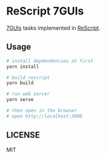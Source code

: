# ReScript 7GUIs

[7GUIs](https://eugenkiss.github.io/7guis/) tasks implemented in [ReScript](https://rescript-lang.org/).

## Usage

```bash
# install depdendencies at first
yarn install

# build rescript
yarn build

# run web server
yarn serve

# then open in the browser
# open http://localhost:3000
```

## LICENSE

MIT
